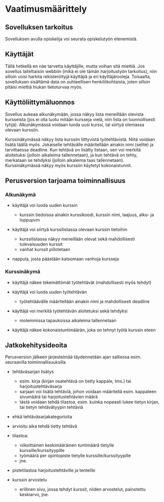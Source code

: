 # Vaatimusmäärittely


## Sovelluksen tarkoitus

Sovelluksen avulla opiskelija voi seurata opiskelutyön etenemistä.


## Käyttäjät

Tällä hetkellä en näe tarvetta käyttäjille, mutta voihan sitä miettiä. Jos sovellus laitettaisiin webbiin (mikä ei ole tämän harjoitustyön tarkoitus), niin silloin voisi harkita rekisteröityjä käyttäjiä ja eri käyttäjärooleja. Toisaalta, sovelluksen sisältämä data on suhteellisen henkilökohtaista, joten silloin pitäisi miettiä hiukan tietoturvaa myös.


## Käyttöliittymäluonnos

Sovellus aukeaa alkunäkymään, jossa näkyy lista meneillään olevista kursseista (jos ei olla luotu mitään kursseja vielä, niin lista on luonnollisesti tyhjä). Alkunäkymässä voidaan luoda uusi kurssi, tai siirtyä olemassa olevaan kurssiin.

Kurssinäkymässä näkyy lista kurssiin liittyvistä työtehtävistä. Niitä voidaan lisätä täällä myös. Jokaiselle tehtävälle määritellään ainakin nimi (selite) ja tarvittaessa deadline. Kun tehtävä on lisätty listaan, sen voi merkitä aloitetuksi (jolloin aikaleima tallennetaan), ja kun tehtävä on tehty, merkataan se tehdyksi (jolloin aikaleima taas tallennetaan). Kurssinäkymässä näkyy myös kurssiin käytetyt kokonaistunnit.


## Perusversion tarjoama toiminnallisuus


### Alkunäkymä

- käyttäjä voi luoda uuden kurssin
  - kurssin tiedoissa ainakin kurssikoodi, kurssin nimi, laajuus, alku- ja loppupvm

- käyttäjä voi siirtyä kurssilistassa olevaan kurssin tietoihin
  - kurssilistassa näkyy meneillään olevat sekä mahdollisesti tulevaisuuden kurssit
  - vanhat kurssit piilotetaan

- nappula, josta päästään katsomaan vanhoja kursseja


### Kurssinäkymä

- käyttäjä näkee tekemättömät työtehtävät (mahdollisesti myös tehdyt)

- käyttäjä voi luoda uuden työtehtävän
  - työtehtäävälle määritellään ainakin nimi ja mahdollisesti deadline

- käyttäjä voi merkitä työtehtävän aloitetuksi sekä tehdyksi
  - molemmissa tapauksissa aikaleima tallennetaan

- käyttäjä näkee kokonaistuntimäärän, joka on tehnyt työtä kurssin eteen


## Jatkokehitysideoita

Perusversion jälkeen järjestelmää täydennetään ajan salliessa esim. seuraavilla toiminnallisuuksilla

- tehtäväsarjan lisätys
  - esim. kirja (kirjan osatehtävä on tietty kappale, tms.) tai harjoitustehtäväsarja
  - sarjaan voi lisätä tehtäviä, johon voidaan määritellä esim. kappaleen sivumäärä tai harjoitustehtävien määrä
  - tästä voidaan tehdä tilastoa, esim. kuinka nopeasti lukee tietyn kirjan, tai tietyn tehtävätyypin tehtäviä

- ehkä tehtäväsarjakategorioita

- arvioitu aika tehdä tietty tehtävä

- tilastoa:
  - viikoittainen keskimääräinen tuntimäärä tietylle kurssille/kurssityypille
  - työmäärä per opintopiste tietylle kurssille/kurssityypille
  - jne.

- pistetilastoa harjoitustehtäville ja tenteille

- kurssin arvostelu
  - erillinen sivu, jossa tehdyt kurssit, niiden arvostelut, painotettu keskiarvo, jne.
